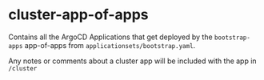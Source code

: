 # cluster-app-of-apps

Contains all the ArgoCD Applications that get deployed by the `bootstrap-apps` app-of-apps from `applicationsets/bootstrap.yaml`.

Any notes or comments about a cluster app will be included with the app in `/cluster`
